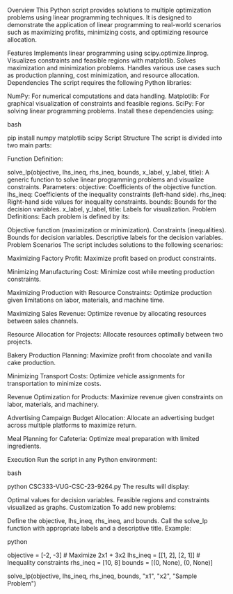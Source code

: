 Overview
This Python script provides solutions to multiple optimization problems using linear programming techniques. It is designed to demonstrate the application of linear programming to real-world scenarios such as maximizing profits, minimizing costs, and optimizing resource allocation.

Features
Implements linear programming using scipy.optimize.linprog.
Visualizes constraints and feasible regions with matplotlib.
Solves maximization and minimization problems.
Handles various use cases such as production planning, cost minimization, and resource allocation.
Dependencies
The script requires the following Python libraries:

NumPy: For numerical computations and data handling.
Matplotlib: For graphical visualization of constraints and feasible regions.
SciPy: For solving linear programming problems.
Install these dependencies using:

bash

pip install numpy matplotlib scipy
Script Structure
The script is divided into two main parts:

Function Definition:

solve_lp(objective, lhs_ineq, rhs_ineq, bounds, x_label, y_label, title): A generic function to solve linear programming problems and visualize constraints.
Parameters:
objective: Coefficients of the objective function.
lhs_ineq: Coefficients of the inequality constraints (left-hand side).
rhs_ineq: Right-hand side values for inequality constraints.
bounds: Bounds for the decision variables.
x_label, y_label, title: Labels for visualization.
Problem Definitions: Each problem is defined by its:

Objective function (maximization or minimization).
Constraints (inequalities).
Bounds for decision variables.
Descriptive labels for the decision variables.
Problem Scenarios
The script includes solutions to the following scenarios:

Maximizing Factory Profit: Maximize profit based on product constraints.

Minimizing Manufacturing Cost: Minimize cost while meeting production constraints.

Maximizing Production with Resource Constraints: Optimize production given limitations on labor, materials, and machine time.

Maximizing Sales Revenue: Optimize revenue by allocating resources between sales channels.

Resource Allocation for Projects: Allocate resources optimally between two projects.

Bakery Production Planning: Maximize profit from chocolate and vanilla cake production.

Minimizing Transport Costs: Optimize vehicle assignments for transportation to minimize costs.

Revenue Optimization for Products: Maximize revenue given constraints on labor, materials, and machinery.

Advertising Campaign Budget Allocation: Allocate an advertising budget across multiple platforms to maximize return.

Meal Planning for Cafeteria: Optimize meal preparation with limited ingredients.

Execution
Run the script in any Python environment:

bash

python CSC333-VUG-CSC-23-9264.py
The results will display:

Optimal values for decision variables.
Feasible regions and constraints visualized as graphs.
Customization
To add new problems:

Define the objective, lhs_ineq, rhs_ineq, and bounds.
Call the solve_lp function with appropriate labels and a descriptive title.
Example:

python

objective = [-2, -3]  # Maximize 2x1 + 3x2
lhs_ineq = [[1, 2], [2, 1]]  # Inequality constraints
rhs_ineq = [10, 8]
bounds = [(0, None), (0, None)]

solve_lp(objective, lhs_ineq, rhs_ineq, bounds, "x1", "x2", "Sample Problem")
